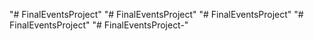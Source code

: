 "# FinalEventsProject" 
"# FinalEventsProject" 
"# FinalEventsProject" 
"# FinalEventsProject" 
"# FinalEventsProject-" 
